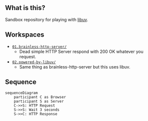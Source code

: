 ## What is this?

Sandbox repository for playing with [libuv](https://libuv.org/).

## Workspaces

- [`01.brainless-http-server/`](./01.brainless-http-server/)
    - Dead simple HTTP Server respond with 200 OK whatever you request.
- [`02.powered-by-libuv/`](./02.powered-by-libuv/)
    - Same thing as brainless-http-server but this uses libuv.

## Sequence

```mermaid
sequenceDiagram
    participant C as Browser
    participant S as Server
    C->>S: HTTP Request
    S->>S: Wait 3 seconds
    S->>C: HTTP Response
```
